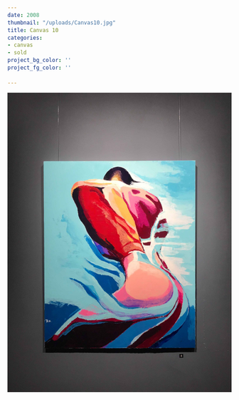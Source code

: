 ```yaml
---
date: 2008
thumbnail: "/uploads/Canvas10.jpg"
title: Canvas 10
categories:
- canvas
- sold
project_bg_color: ''
project_fg_color: ''

---
```

![My Text](/uploads/Canvas10.jpg "My Title")